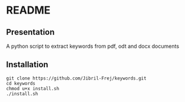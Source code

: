 # README

## Presentation
A python script to extract keywords from pdf, odt and docx documents

## Installation
```
git clone https://github.com/Jibril-Frej/keywords.git
cd keywords
chmod u+x install.sh
./install.sh
```
